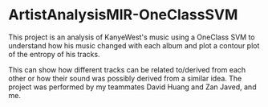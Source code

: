 # ArtistAnalysisMIR-OneClassSVM
This project is an analysis of KanyeWest's music using a OneClass SVM to understand how his music 
changed with each album and plot a contour plot of the entropy of his tracks. 

This can show how different tracks can be related to/derived from each other or how their sound was 
possibly derived from a similar idea. The project was performed by my teammates David Huang and Zan Javed, and me.
